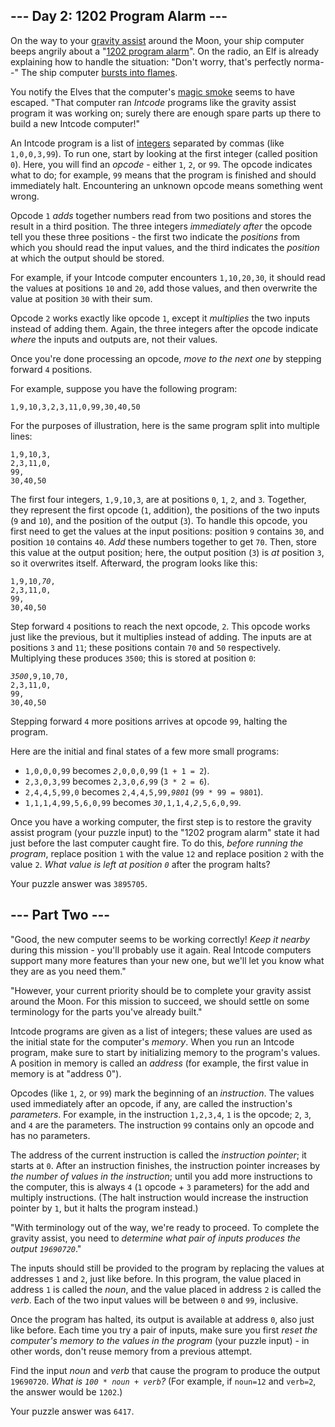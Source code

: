 <article class="day-desc"><h2>--- Day 2: 1202 Program Alarm ---</h2><p>On the way to your <a href="https://en.wikipedia.org/wiki/Gravity_assist">gravity assist</a> around the Moon, your ship computer beeps angrily about a "<a href="https://www.hq.nasa.gov/alsj/a11/a11.landing.html#1023832">1202 program alarm</a>". On the radio, an Elf is already explaining how to handle the situation: "Don't worry, that's perfectly norma--" The ship computer <a href="https://en.wikipedia.org/wiki/Halt_and_Catch_Fire">bursts into flames</a>.</p>
<p>You notify the Elves that the computer's <a href="https://en.wikipedia.org/wiki/Magic_smoke">magic smoke</a> seems to have <span title="Looks like SOMEONE forgot to change the switch to 'more magic'.">escaped</span>. "That computer ran <em>Intcode</em> programs like the gravity assist program it was working on; surely there are enough spare parts up there to build a new Intcode computer!"</p>
<p>An Intcode program is a list of <a href="https://en.wikipedia.org/wiki/Integer">integers</a> separated by commas (like <code>1,0,0,3,99</code>).  To run one, start by looking at the first integer (called position <code>0</code>). Here, you will find an <em>opcode</em> - either <code>1</code>, <code>2</code>, or <code>99</code>. The opcode indicates what to do; for example, <code>99</code> means that the program is finished and should immediately halt. Encountering an unknown opcode means something went wrong.</p>
<p>Opcode <code>1</code> <em>adds</em> together numbers read from two positions and stores the result in a third position. The three integers <em>immediately after</em> the opcode tell you these three positions - the first two indicate the <em>positions</em> from which you should read the input values, and the third indicates the <em>position</em> at which the output should be stored.</p>
<p>For example, if your Intcode computer encounters <code>1,10,20,30</code>, it should read the values at positions <code>10</code> and <code>20</code>, add those values, and then overwrite the value at position <code>30</code> with their sum.</p>
<p>Opcode <code>2</code> works exactly like opcode <code>1</code>, except it <em>multiplies</em> the two inputs instead of adding them. Again, the three integers after the opcode indicate <em>where</em> the inputs and outputs are, not their values.</p>
<p>Once you're done processing an opcode, <em>move to the next one</em> by stepping forward <code>4</code> positions.</p>
<p>For example, suppose you have the following program:</p>
<pre><code>1,9,10,3,2,3,11,0,99,30,40,50</code></pre>
<p>For the purposes of illustration, here is the same program split into multiple lines:</p>
<pre><code>1,9,10,3,
2,3,11,0,
99,
30,40,50
</code></pre>
<p>The first four integers, <code>1,9,10,3</code>, are at positions <code>0</code>, <code>1</code>, <code>2</code>, and <code>3</code>. Together, they represent the first opcode (<code>1</code>, addition), the positions of the two inputs (<code>9</code> and <code>10</code>), and the position of the output (<code>3</code>).  To handle this opcode, you first need to get the values at the input positions: position <code>9</code> contains <code>30</code>, and position <code>10</code> contains <code>40</code>.  <em>Add</em> these numbers together to get <code>70</code>.  Then, store this value at the output position; here, the output position (<code>3</code>) is <em>at</em> position <code>3</code>, so it overwrites itself.  Afterward, the program looks like this:</p>
<pre><code>1,9,10,<em>70</em>,
2,3,11,0,
99,
30,40,50
</code></pre>
<p>Step forward <code>4</code> positions to reach the next opcode, <code>2</code>. This opcode works just like the previous, but it multiplies instead of adding.  The inputs are at positions <code>3</code> and <code>11</code>; these positions contain <code>70</code> and <code>50</code> respectively. Multiplying these produces <code>3500</code>; this is stored at position <code>0</code>:</p>
<pre><code><em>3500</em>,9,10,70,
2,3,11,0,
99,
30,40,50
</code></pre>
<p>Stepping forward <code>4</code> more positions arrives at opcode <code>99</code>, halting the program.</p>
<p>Here are the initial and final states of a few more small programs:</p>
<ul>
<li><code>1,0,0,0,99</code> becomes <code><em>2</em>,0,0,0,99</code> (<code>1 + 1 = 2</code>).</li>
<li><code>2,3,0,3,99</code> becomes <code>2,3,0,<em>6</em>,99</code> (<code>3 * 2 = 6</code>).</li>
<li><code>2,4,4,5,99,0</code> becomes <code>2,4,4,5,99,<em>9801</em></code> (<code>99 * 99 = 9801</code>).</li>
<li><code>1,1,1,4,99,5,6,0,99</code> becomes <code><em>30</em>,1,1,4,<em>2</em>,5,6,0,99</code>.</li>
</ul>
<p>Once you have a working computer, the first step is to restore the gravity assist program (your puzzle input) to the "1202 program alarm" state it had just before the last computer caught fire. To do this, <em>before running the program</em>, replace position <code>1</code> with the value <code>12</code> and replace position <code>2</code> with the value <code>2</code>. <em>What value is left at position <code>0</code></em> after the program halts?</p>
</article>
<p>Your puzzle answer was <code>3895705</code>.</p>
<article class="day-desc"><h2 id="part2">--- Part Two ---</h2><p>"Good, the new computer seems to be working correctly!  <em>Keep it nearby</em> during this mission - you'll probably use it again. Real Intcode computers support many more features than your new one, but we'll let you know what they are as you need them."</p>
<p>"However, your current priority should be to complete your gravity assist around the Moon. For this mission to succeed, we should settle on some terminology for the parts you've already built."</p>
<p>Intcode programs are given as a list of integers; these values are used as the initial state for the computer's <em>memory</em>. When you run an Intcode program, make sure to start by initializing memory to the program's values. A position in memory is called an <em>address</em> (for example, the first value in memory is at "address 0").</p>
<p>Opcodes (like <code>1</code>, <code>2</code>, or <code>99</code>) mark the beginning of an <em>instruction</em>.  The values used immediately after an opcode, if any, are called the instruction's <em>parameters</em>.  For example, in the instruction <code>1,2,3,4</code>, <code>1</code> is the opcode; <code>2</code>, <code>3</code>, and <code>4</code> are the parameters. The instruction <code>99</code> contains only an opcode and has no parameters.</p>
<p>The address of the current instruction is called the <em>instruction pointer</em>; it starts at <code>0</code>.  After an instruction finishes, the instruction pointer increases by <em>the number of values in the instruction</em>; until you add more instructions to the computer, this is always <code>4</code> (<code>1</code> opcode + <code>3</code> parameters) for the add and multiply instructions. (The halt instruction would increase the instruction pointer by <code>1</code>, but it halts the program instead.)</p>
<p>"With terminology out of the way, we're ready to proceed. To complete the gravity assist, you need to <em>determine what pair of inputs produces the output <code>19690720</code></em>."</p>
<p>The inputs should still be provided to the program by replacing the values at addresses <code>1</code> and <code>2</code>, just like before.  In this program, the value placed in address <code>1</code> is called the <em>noun</em>, and the value placed in address <code>2</code> is called the <em>verb</em>.   Each of the two input values will be between <code>0</code> and <code>99</code>, inclusive.</p>
<p>Once the program has halted, its output is available at address <code>0</code>, also just like before. Each time you try a pair of inputs, make sure you first <em>reset the computer's memory to the values in the program</em> (your puzzle input) - in other words, don't reuse memory from a previous attempt.</p>
<p>Find the input <em>noun</em> and <em>verb</em> that cause the program to produce the output <code>19690720</code>. <em>What is <code>100 * noun + verb</code>?</em> (For example, if <code>noun=12</code> and <code>verb=2</code>, the answer would be <code>1202</code>.)</p>
</article>
<p>Your puzzle answer was <code>6417</code>.</p>